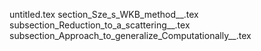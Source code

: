 untitled.tex
section_Sze_s_WKB_method__.tex
subsection_Reduction_to_a_scattering__.tex
subsection_Approach_to_generalize_Computationally__.tex